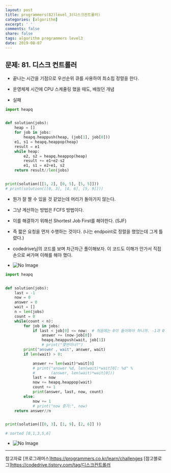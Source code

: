 ```yaml
---
layout: post
title: programmers(82)level_3(디스크컨트롤러)
categories: [algorithm]
excerpt: ' '
comments: false
share: false
tags: algorithm programmers level3
date: 2019-08-07
---
```


## 문제: 81. 디스크 컨트롤러

- 끝나는 시간을 기점으로 우선순위 큐를 사용하여 최소힙 정렬을 한다.
- 운영체제 시간에 CPU 스케쥴링 했을 때도, 배웠던 개념

- 실패

```python
import heapq


def solution(jobs):
    heap = []
    for job in jobs:
        heapq.heappush(heap, (job[1], job[0]))
    e1, s1 = heapq.heappop(heap)
    result = e1
    while heap:
        e2, s2 = heapq.heappop(heap)
        result += e1+e2-s2
        e1, s1 = e2+e1, s2
    return result//len(jobs)


print(solution([[1, 2], [0, 5], [5, 5]]))
# print(solution([[0, 3], [4, 6], [5, 9]]))

```

- 뭔가 잘 짤 수 있을 것 같았는데 머리가 돌아가지 않는다.
- 그냥 계산하는 방법은 FCFS 방법이다.
- 이를 해결하기 위해선 Shortest Job First를 해야한다. (SJF)
- 즉 짧은 요청을 먼저 수행하는 것이다. (나는 endpoint로 정렬을 했었는데 그게 틀렸다.)

- codedrive님의 코드를 보며 차근차근 풀이해보자. 이 코드도 이해가 안가서 직접 손으로 써가며 이해를 해야 했다.

- ![No Image](/assets/posts/20190808/2.png)

```python
import heapq


def solution(jobs):
    last = -1
    now = 0
    answer = 0
    wait = []
    n = len(jobs)
    count = 0
    while(count < n):
        for job in jobs:
            if last < job[0] <= now:  # 처음에는 0이 들어와야 하니까. -1과 0
                answer += (now-job[0])
                heapq.heappush(wait, job[1])
                # print("몇번이나?")
        print("answer , wait", answer, wait)
        if len(wait) > 0:

            answer += len(wait)*wait[0]
            # print("answer %d, len(wait)*wait[0]: %d" %
            #       (answer, len(wait)*wait[0]))
            last = now
            now += heapq.heappop(wait)
            count += 1
            print(answer, last, now, count)
        else:
            now += 1
            # print("now 증가:", now)
    return answer//n


print(solution([[0, 3], [1, 9], [2, 6]]	))

# sorted [0,1,3,5,6]

```

- ![No Image](/assets/posts/20190808/1.png)

---

참고자료
[프로그래머스]<https://programmers.co.kr/learn/challenges>
[참고블로그]<https://codedrive.tistory.com/tag/디스크컨트롤러>
